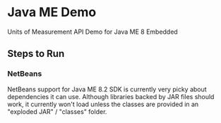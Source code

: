 Java ME Demo
==================

Units of Measurement API Demo for Java ME 8 Embedded

## Steps to Run

### NetBeans
NetBeans support for Java ME 8.2 SDK is currently very picky about dependencies it can use.
Although libraries backed by JAR files should work, it currently won't load unless the classes are provided in an "exploded JAR" / "classes" folder.

